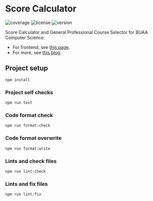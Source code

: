 # Score Calculator

![coverage](https://img.shields.io/endpoint?url=https://gist.githubusercontent.com/Chenrt-ggx/cebb88f45886d29a0972f2dd0967f9c8/raw/jest-coverage-comment__main.json)
![license](https://img.shields.io/github/license/Chenrt-ggx/ScoreCalculator)
![version](https://img.shields.io/github/package-json/v/Chenrt-ggx/ScoreCalculator)

Score Calculator and General Professional Course Selector for BUAA Computer Science.

- For frontend, see [this page](https://chenrt-ggx.github.io/ScoreFrontend).
- For more, see [this blog](https://www.cnblogs.com/Chenrt/p/16675891.html).

## Project setup

```
npm install
```

### Project self checks

```
npm run test
```

### Code format check

```
npm run format:check
```

### Code format overwrite

```
npm run format:write
```

### Lints and check files

```
npm run lint:check
```

### Lints and fix files

```
npm run lint:fix
```

